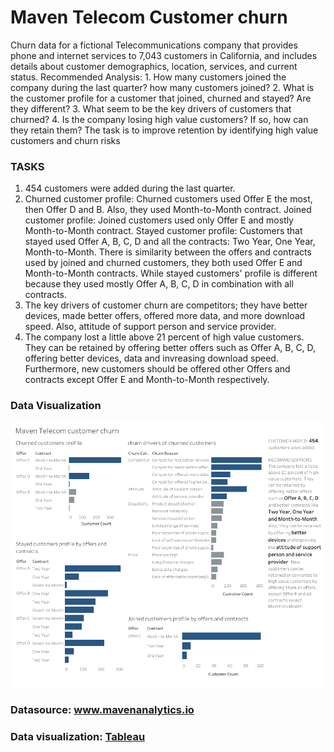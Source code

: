 # Maven Telecom Customer churn
Churn data for a fictional Telecommunications company that provides phone and internet services to 7,043 customers in California, and includes details about customer demographics, location, services, and current status.
Recommended Analysis: 1. How many customers joined the company during the last quarter? how many customers joined? 2. What is the customer profile for a customer that joined, churned and stayed? Are they different? 3. What seem to be the key drivers of customers that churned? 4. Is the company losing high value customers? If so, how can they retain them? The task is to improve retention by identifying high value customers and churn risks

### TASKS
1. 454 customers were added during the last quarter.
2. Churned customer profile: Churned customers used Offer E the most, then Offer D and B. Also, they used Month-to-Month contract.
   Joined customer profile: Joined customers used only Offer E and mostly Month-to-Month contract.
   Stayed customer profile: Customers that stayed used Offer A, B, C, D and all the contracts: Two Year, One Year, Month-to-Month.
   There is similarity between the offers and contracts used by joined and churned customers, they both used Offer E and Month-to-Month contracts.
   While stayed customers' profile is different because they used mostly Offer A, B, C, D in combination with all contracts.
3. The key drivers of customer churn are competitors; they have better devices, made better offers, offered
   more data, and more download speed. Also, attitude of support person and service provider.
4. The company lost a little above 21 percent of high value customers. They can be retained by offering better offers such as Offer A, B, C, D,
   offering better devices, data and invreasing download speed. Furthermore, new customers should be offered other Offers and contracts except Offer E
   and Month-to-Month respectively.

### Data Visualization
![Maven Telecom customer Churn](https://github.com/Bhikey1/Maven-Telecom-Customer-churn/blob/main/Maven%20Telecom%20Churn%20(1).png)

### Datasource: www.mavenanalytics.io
### Data visualization: [Tableau](https://public.tableau.com/app/profile/morakinyo.oluwabukunmi/viz/MavenTelecomCustomerChurn/MavenTelecomChurn?publish=yes)
